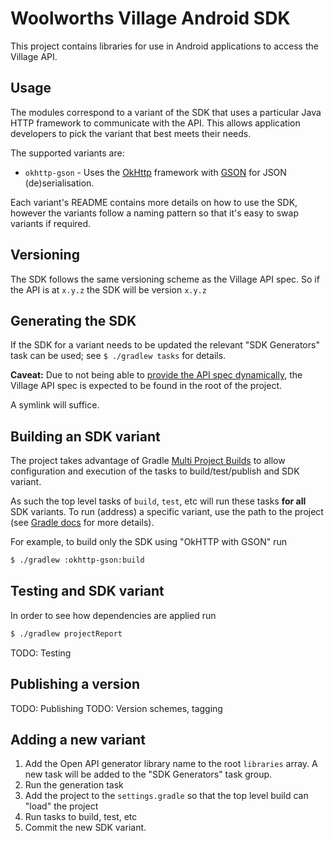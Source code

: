 # Woolworths Village Android SDK

This project contains libraries for use in Android applications to
access the Village API.

## Usage

The modules correspond to a variant of the SDK that uses a particular
Java HTTP framework to communicate with the API. This allows application
developers to pick the variant that best meets their needs.

The supported variants are:
 - `okhttp-gson` - Uses the [OkHttp](https://square.github.io/okhttp/)
     framework with [GSON](https://github.com/google/gson) for JSON
     (de)serialisation.

Each variant's README contains more details on how to use the SDK, however
the variants follow a naming pattern so that it's easy to swap variants
if required.

## Versioning

The SDK follows the same versioning scheme as the Village API spec.
So if the API is at `x.y.z` the SDK will be version `x.y.z`

## Generating the SDK

If the SDK for a variant needs to be updated the relevant "SDK Generators"
task can be used; see `$ ./gradlew tasks` for details.

**Caveat:** Due to not being able to [provide the API spec dynamically](https://github.com/OpenAPITools/openapi-generator/issues/5965),
the Village API spec is expected to be found in the root of the project.

A symlink will suffice.

## Building an SDK variant

The project takes advantage of Gradle [Multi Project Builds](https://docs.gradle.org/current/userguide/multi_project_builds.html)
to allow configuration and execution of the tasks to build/test/publish
and SDK variant.

As such the top level tasks of `build`, `test`, etc will run these tasks
**for all** SDK variants. To run (address) a specific variant, use the
path to the project (see [Gradle docs](https://docs.gradle.org/current/userguide/multi_project_builds.html#sec:running_partial_build_from_the_root)
for more details).

For example, to build only the SDK using "OkHTTP with GSON" run

```sh
$ ./gradlew :okhttp-gson:build
```

## Testing and SDK variant

In order to see how dependencies are applied run

```sh
$ ./gradlew projectReport 
```

TODO: Testing

## Publishing a version

TODO: Publishing
TODO: Version schemes, tagging

## Adding a new variant

1. Add the Open API generator library name to the root `libraries` array. A
new task will be added to the "SDK Generators" task group.
2. Run the generation task
3. Add the project to the `settings.gradle` so that the top level build
can "load" the project
4. Run tasks to build, test, etc
5. Commit the new SDK variant.

